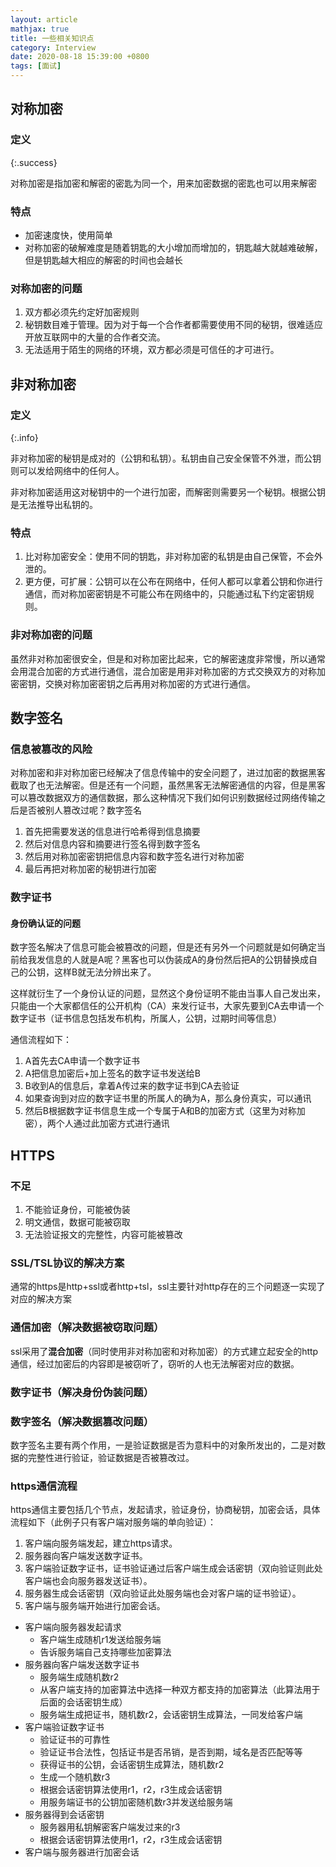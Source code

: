 ```yaml
---
layout: article
mathjax: true
title: 一些相关知识点
category: Interview
date: 2020-08-18 15:39:00 +0800
tags: [面试]
---
```



## 对称加密

### 定义

{:.success}

对称加密是指加密和解密的密匙为同一个，用来加密数据的密匙也可以用来解密

### 特点

+ 加密速度快，使用简单
+ 对称加密的破解难度是随着钥匙的大小增加而增加的，钥匙越大就越难破解，但是钥匙越大相应的解密的时间也会越长

### 对称加密的问题

1. 双方都必须先约定好加密规则
2. 秘钥数目难于管理。因为对于每一个合作者都需要使用不同的秘钥，很难适应开放互联网中的大量的合作者交流。
3. 无法适用于陌生的网络的环境，双方都必须是可信任的才可进行。

## 非对称加密

### 定义

{:.info}

非对称加密的秘钥是成对的（公钥和私钥）。私钥由自己安全保管不外泄，而公钥则可以发给网络中的任何人。

非对称加密适用这对秘钥中的一个进行加密，而解密则需要另一个秘钥。根据公钥是无法推导出私钥的。

### 特点

1. 比对称加密安全：使用不同的钥匙，非对称加密的私钥是由自己保管，不会外泄的。
2. 更方便，可扩展：公钥可以在公布在网络中，任何人都可以拿着公钥和你进行通信，而对称加密密钥是不可能公布在网络中的，只能通过私下约定密钥规则。

### 非对称加密的问题

虽然非对称加密很安全，但是和对称加密比起来，它的解密速度非常慢，所以通常会用混合加密的方式进行通信，混合加密是用非对称加密的方式交换双方的对称加密密钥，交换对称加密密钥之后再用对称加密的方式进行通信。

## 数字签名

### 信息被篡改的风险

对称加密和非对称加密已经解决了信息传输中的安全问题了，进过加密的数据黑客截取了也无法解密。但是还有一个问题，虽然黑客无法解密通信的内容，但是黑客可以篡改数据双方的通信数据，那么这种情况下我们如何识别数据经过网络传输之后是否被别人篡改过呢？数字签名

1. 首先把需要发送的信息进行哈希得到信息摘要
2. 然后对信息内容和摘要进行签名得到数字签名
3. 然后用对称加密密钥把信息内容和数字签名进行对称加密
4. 最后再把对称加密的秘钥进行加密

### 数字证书

#### 身份确认证的问题

数字签名解决了信息可能会被篡改的问题，但是还有另外一个问题就是如何确定当前给我发信息的人就是A呢？黑客也可以伪装成A的身份然后把A的公钥替换成自己的公钥，这样B就无法分辨出来了。

这样就衍生了一个身份认证的问题，显然这个身份证明不能由当事人自己发出来，只能由一个大家都信任的公开机构（CA）来发行证书，大家先要到CA去申请一个数字证书（证书信息包括发布机构，所属人，公钥，过期时间等信息）

通信流程如下：

1. A首先去CA申请一个数字证书
2. A把信息加密后+加上签名的数字证书发送给B
3. B收到A的信息后，拿着A传过来的数字证书到CA去验证
4. 如果查询到对应的数字证书里的所属人的确为A，那么身份真实，可以通讯
5. 然后B根据数字证书信息生成一个专属于A和B的加密方式（这里为对称加密），两个人通过此加密方式进行通讯

## HTTPS

### 不足

1. 不能验证身份，可能被伪装
2. 明文通信，数据可能被窃取
3. 无法验证报文的完整性，内容可能被篡改

### SSL/TSL协议的解决方案

通常的https是http+ssl或者http+tsl，ssl主要针对http存在的三个问题逐一实现了对应的解决方案

### 通信加密（解决数据被窃取问题）

ssl采用了**混合加密**（同时使用非对称加密和对称加密）的方式建立起安全的http通信，经过加密后的内容即是被窃听了，窃听的人也无法解密对应的数据。

### 数字证书（解决身份伪装问题）

### 数字签名（解决数据篡改问题）

数字签名主要有两个作用，一是验证数据是否为意料中的对象所发出的，二是对数据的完整性进行验证，验证数据是否被篡改过。

### https通信流程

https通信主要包括几个节点，发起请求，验证身份，协商秘钥，加密会话，具体流程如下（此例子只有客户端对服务端的单向验证）：

1. 客户端向服务端发起，建立https请求。
2. 服务器向客户端发送数字证书。
3. 客户端验证数字证书，证书验证通过后客户端生成会话密钥（双向验证则此处客户端也会向服务器发送证书）。
4. 服务器生成会话密钥（双向验证此处服务端也会对客户端的证书验证）。
5. 客户端与服务端开始进行加密会话。



+ 客户端向服务器发起请求
  + 客户端生成随机r1发送给服务端
  + 告诉服务端自己支持哪些加密算法
+ 服务器向客户端发送数字证书
  + 服务端生成随机数r2
  + 从客户端支持的加密算法中选择一种双方都支持的加密算法（此算法用于后面的会话密钥生成）
  + 服务端生成把证书，随机数r2，会话密钥生成算法，一同发给客户端
+ 客户端验证数字证书
  + 验证证书的可靠性
  + 验证证书合法性，包括证书是否吊销，是否到期，域名是否匹配等等
  + 获得证书的公钥，会话密钥生成算法，随机数r2
  + 生成一个随机数r3
  + 根据会话密钥算法使用r1，r2，r3生成会话密钥
  + 用服务端证书的公钥加密随机数r3并发送给服务端
+ 服务器得到会话密钥
  + 服务器用私钥解密客户端发过来的r3
  + 根据会话密钥算法使用r1，r2，r3生成会话密钥
+ 客户端与服务器进行加密会话





